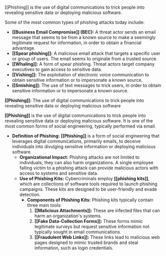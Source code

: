 [[Phishing]] is the use of digital communications to trick people into revealing sensitive data or deploying malicious software.

Some of the most common types of phishing attacks today include: 

- **[[Business Email Compromise]] (BEC):** A threat actor sends an email message that seems to be from a known source to make a seemingly legitimate request for information, in order to obtain a financial advantage.
- **[[Spear phishing]]:** A malicious email attack that targets a specific user or group of users. The email seems to originate from a trusted source.
- **[[Whaling]]:** A form of spear phishing. Threat actors target company executives to gain access to sensitive data.
- **[[Vishing]]:** The exploitation of electronic voice communication to obtain sensitive information or to impersonate a known source.
- **[[Smishing]]:** The use of text messages to trick users, in order to obtain sensitive information or to impersonate a known source.

**[[Phishing]]:** The use of digital communications to trick people into revealing sensitive data or deploying malicious software

**[[Phishing]]** is the use of digital communications to trick people into revealing sensitive data or deploying malicious software. It is one of the most common forms of social engineering, typically performed via email.

- **Definition of Phishing:** **[[Phishing]]** is a form of social engineering that leverages digital communications, primarily emails, to deceive individuals into divulging sensitive information or deploying malicious software.
	- **Organizational Impact:** Phishing attacks are not limited to individuals; they can also harm organizations. A single employee falling victim to a phishing attack can provide malicious actors with access to systems and sensitive data.
	- **Use of Phishing Kits:** Cybercriminals employ **[[phishing kits]]**, which are collections of software tools required to launch phishing campaigns. These kits are designed to be user-friendly and evade detection.
		- **Components of Phishing Kits:** Phishing kits typically contain three main tools:
			1. **[[Malicious Attachments]]:** These are infected files that can harm an organization's systems.
			2. **[[Fake Data-Collection Forms]]:** These forms mimic legitimate surveys but request sensitive information not typically sought in email communications.
			3. **[[Fraudulent Web Links]]:** These links lead to malicious web pages designed to mimic trusted brands and steal information, such as login credentials.